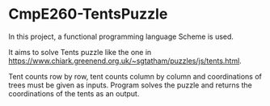 # CmpE260-TentsPuzzle

In this project, a functional programming language Scheme is used.

It aims to solve Tents puzzle like the one in https://www.chiark.greenend.org.uk/~sgtatham/puzzles/js/tents.html.

Tent counts row by row, tent counts column by column and coordinations of trees must be given as inputs. Program solves the puzzle and returns the coordinations of the tents as an output.
